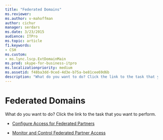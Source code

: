 ```yaml
---
title: "Federated Domains"
ms.reviewer: 
ms.author: v-mahoffman
author: cichur
manager: serdars
ms.date: 3/23/2015
audience: ITPro
ms.topic: article
f1.keywords:
- CSH
ms.custom:
- ms.lync.lscp.ExtDomainMain
ms.prod: skype-for-business-itpro
ms.localizationpriority: medium
ms.assetid: f48ba3dd-9ced-4d3e-b75a-be81cee69d6b
description: "What do you want to do? Click the link to the task that you want to perform."
---
```


# Federated Domains

What do you want to do? Click the link to the task that you want to perform.

- [Configure Access for Federated Partners](/previous-versions/office/lync-server-2013/lync-server-2013-configure-policies-to-control-federated-user-access)

- [Monitor and Control Federated Partner Access](/previous-versions/office/lync-server-2013/lync-server-2013-configure-support-for-allowed-external-domains)